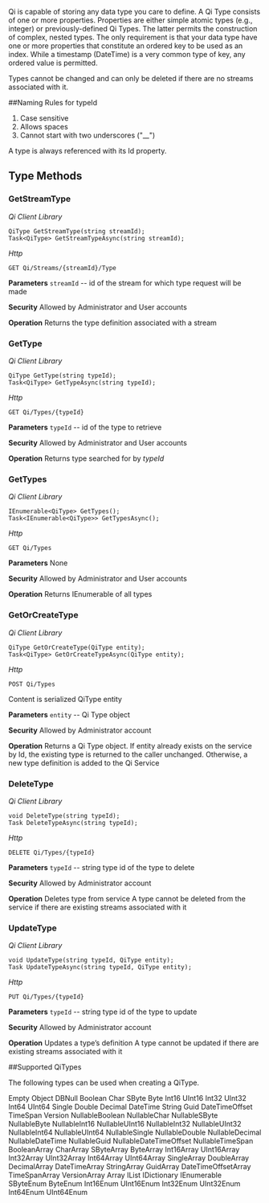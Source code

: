 Qi is capable of storing any data type you care to define. A Qi Type consists of one or more properties. Properties are either simple atomic types (e.g., integer) or previously-defined Qi Types. The latter permits the construction of complex, nested types. The only requirement is that your data type have one or more properties that constitute an ordered key to be used as an index. While a timestamp (DateTime) is a very common type of key, any ordered value is permitted. 

Types cannot be changed and can only be deleted if there are no streams associated with it.

##Naming Rules for typeId
1.	Case sensitive
2.	Allows spaces
3.	Cannot start with two underscores ("__")

A type is always referenced with its Id property.

## Type Methods

### GetStreamType
*_Qi Client Library_*
```
QiType GetStreamType(string streamId);
Task<QiType> GetStreamTypeAsync(string streamId);
```

*_Http_*
```
GET Qi/Streams/{streamId}/Type
```

**Parameters**
`streamId` -- id of the stream for which type request will be made

**Security**
Allowed by Administrator and User accounts

**Operation**
Returns the type definition associated with a stream

### GetType
*_Qi Client Library_*
```
QiType GetType(string typeId);
Task<QiType> GetTypeAsync(string typeId);
```
*_Http_*
```
GET Qi/Types/{typeId}
```

**Parameters**
`typeId` -- id of the type to retrieve

**Security**
Allowed by Administrator and User accounts

**Operation**
Returns type searched for by *typeId*

### GetTypes
*_Qi Client Library_*
```
IEnumerable<QiType> GetTypes();
Task<IEnumerable<QiType>> GetTypesAsync();
```

*_Http_*
```
GET Qi/Types
```

**Parameters**
None

**Security**
Allowed by Administrator and User accounts

**Operation**
Returns IEnumerable of all types

### GetOrCreateType
*_Qi Client Library_*
```
QiType GetOrCreateType(QiType entity);
Task<QiType> GetOrCreateTypeAsync(QiType entity);
```

*_Http_*
```
POST Qi/Types
```
Content is serialized QiType entity

**Parameters**
`entity` -- Qi Type object

**Security**
Allowed by Administrator account

**Operation**
Returns a Qi Type object.
If entity already exists on the service by Id, the existing type is returned to the caller unchanged. Otherwise, a new type definition is added to the Qi Service

### DeleteType
*_Qi Client Library_*
```
void DeleteType(string typeId);
Task DeleteTypeAsync(string typeId);
```

*_Http_*
```
DELETE Qi/Types/{typeId}
```

**Parameters**
`typeId` -- string type id of the type to delete

**Security**
Allowed by Administrator account

**Operation**
Deletes type from service
A type cannot be deleted from the service if there are existing streams associated with it

### UpdateType
*_Qi Client Library_*
```
void UpdateType(string typeId, QiType entity);
Task UpdateTypeAsync(string typeId, QiType entity);
```

*_Http_*
```
PUT Qi/Types/{typeId}
```

**Parameters**
`typeId` -- string type id of the type to update

**Security**
Allowed by Administrator account

**Operation**
Updates a type’s definition
A type cannot be updated if there are existing streams associated with it

##Supported QiTypes

The following types can be used when creating a QiType.

Empty
Object
DBNull
Boolean
Char
SByte
Byte
Int16
UInt16
Int32
UInt32
Int64
UInt64
Single
Double
Decimal
DateTime
String
Guid
DateTimeOffset
TimeSpan
Version
NullableBoolean
NullableChar
NullableSByte
NullableByte
NullableInt16
NullableUInt16
NullableInt32
NullableUInt32
NullableInt64
NullableUInt64
NullableSingle
NullableDouble
NullableDecimal
NullableDateTime
NullableGuid
NullableDateTimeOffset
NullableTimeSpan
BooleanArray
CharArray
SByteArray
ByteArray
Int16Array
UInt16Array
Int32Array
UInt32Array
Int64Array
UInt64Array
SingleArray
DoubleArray
DecimalArray
DateTimeArray
StringArray
GuidArray
DateTimeOffsetArray
TimeSpanArray
VersionArray
Array
IList
IDictionary
IEnumerable
SByteEnum
ByteEnum
Int16Enum
UInt16Enum
Int32Enum
UInt32Enum
Int64Enum
UInt64Enum
